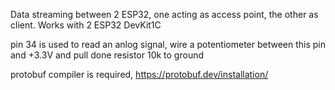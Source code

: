 Data streaming between 2 ESP32, one acting as access point, the other as client. 
Works with 2 ESP32 DevKit1C


pin 34 is used to read an anlog signal, wire a potentiometer between this pin and +3.3V and pull done resistor 10k to ground

protobuf compiler is required, https://protobuf.dev/installation/

